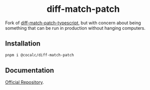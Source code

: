 <h1 align="center">diff-match-patch</h1>

Fork of [diff-match-patch-typescript](https://github.com/nonoroazoro/diff-match-patch-typescript), but with concern about being something that can be run in production without hanging computers.

## Installation

```bash
pnpm i @cocalc/diff-match-patch
```

## Documentation

[Official Repository](https://github.com/sagemathinc/diff-match-patch).
